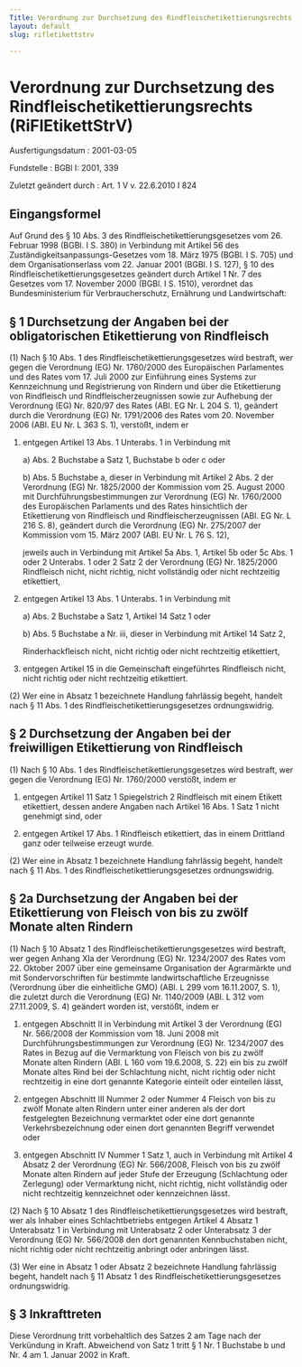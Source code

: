 ```yaml
---
Title: Verordnung zur Durchsetzung des Rindfleischetikettierungsrechts
layout: default
slug: rifletikettstrv

---
```


# Verordnung zur Durchsetzung des Rindfleischetikettierungsrechts (RiFlEtikettStrV)

Ausfertigungsdatum
:   2001-03-05

Fundstelle
:   BGBl I: 2001, 339

Zuletzt geändert durch
:   Art. 1 V v. 22.6.2010 I 824


## Eingangsformel

Auf Grund des § 10 Abs. 3 des Rindfleischetikettierungsgesetzes vom
26\. Februar 1998 (BGBl. I S. 380) in Verbindung mit Artikel 56 des
Zuständigkeitsanpassungs-Gesetzes vom 18. März 1975 (BGBl. I S. 705)
und dem Organisationserlass vom 22. Januar 2001 (BGBl. I S. 127), § 10
des Rindfleischetikettierungsgesetzes geändert durch Artikel 1 Nr. 7
des Gesetzes vom 17. November 2000 (BGBl. I S. 1510), verordnet das
Bundesministerium für Verbraucherschutz, Ernährung und Landwirtschaft:


## § 1 Durchsetzung der Angaben bei der obligatorischen Etikettierung von Rindfleisch

(1) Nach § 10 Abs. 1 des Rindfleischetikettierungsgesetzes wird
bestraft, wer gegen die Verordnung (EG) Nr. 1760/2000 des Europäischen
Parlamentes und des Rates vom 17. Juli 2000 zur Einführung eines
Systems zur Kennzeichnung und Registrierung von Rindern und über die
Etikettierung von Rindfleisch und Rindfleischerzeugnissen sowie zur
Aufhebung der Verordnung (EG) Nr. 820/97 des Rates (ABl. EG Nr. L 204
S. 1), geändert durch die Verordnung (EG) Nr. 1791/2006 des Rates vom
20\. November 2006 (ABl. EU Nr. L 363 S. 1), verstößt, indem er

1.  entgegen Artikel 13 Abs. 1 Unterabs. 1 in Verbindung mit

    a)  Abs. 2 Buchstabe a Satz 1, Buchstabe b oder c oder


    b)  Abs. 5 Buchstabe a, dieser in Verbindung mit Artikel 2 Abs. 2 der
        Verordnung (EG) Nr. 1825/2000 der Kommission vom 25. August 2000 mit
        Durchführungsbestimmungen zur Verordnung (EG) Nr. 1760/2000 des
        Europäischen Parlaments und des Rates hinsichtlich der Etikettierung
        von Rindfleisch und Rindfleischerzeugnissen (ABl. EG Nr. L 216 S. 8),
        geändert durch die Verordnung (EG) Nr. 275/2007 der Kommission vom 15.
        März 2007 (ABl. EU Nr. L 76 S. 12),




    jeweils auch in Verbindung mit Artikel 5a Abs. 1, Artikel 5b oder 5c
    Abs. 1 oder 2 Unterabs. 1 oder 2 Satz 2 der Verordnung (EG) Nr.
    1825/2000 Rindfleisch nicht, nicht richtig, nicht vollständig oder
    nicht rechtzeitig etikettiert,


2.  entgegen Artikel 13 Abs. 1 Unterabs. 1 in Verbindung mit

    a)  Abs. 2 Buchstabe a Satz 1, Artikel 14 Satz 1 oder


    b)  Abs. 5 Buchstabe a Nr. iii, dieser in Verbindung mit Artikel 14 Satz
        2,




    Rinderhackfleisch nicht, nicht richtig oder nicht rechtzeitig
    etikettiert,


3.  entgegen Artikel 15 in die Gemeinschaft eingeführtes Rindfleisch
    nicht, nicht richtig oder nicht rechtzeitig etikettiert.




(2) Wer eine in Absatz 1 bezeichnete Handlung fahrlässig begeht,
handelt nach § 11 Abs. 1 des Rindfleischetikettierungsgesetzes
ordnungswidrig.


## § 2 Durchsetzung der Angaben bei der freiwilligen Etikettierung von Rindfleisch

(1) Nach § 10 Abs. 1 des Rindfleischetikettierungsgesetzes wird
bestraft, wer gegen die Verordnung (EG) Nr. 1760/2000 verstößt, indem
er

1.  entgegen Artikel 11 Satz 1 Spiegelstrich 2 Rindfleisch mit einem
    Etikett etikettiert, dessen andere Angaben nach Artikel 16 Abs. 1 Satz
    1 nicht genehmigt sind, oder


2.  entgegen Artikel 17 Abs. 1 Rindfleisch etikettiert, das in einem
    Drittland ganz oder teilweise erzeugt wurde.




(2) Wer eine in Absatz 1 bezeichnete Handlung fahrlässig begeht,
handelt nach § 11 Abs. 1 des Rindfleischetikettierungsgesetzes
ordnungswidrig.


## § 2a Durchsetzung der Angaben bei der Etikettierung von Fleisch von bis zu zwölf Monate alten Rindern

(1) Nach § 10 Absatz 1 des Rindfleischetikettierungsgesetzes wird
bestraft, wer gegen Anhang XIa der Verordnung (EG) Nr. 1234/2007 des
Rates vom 22. Oktober 2007 über eine gemeinsame Organisation der
Agrarmärkte und mit Sondervorschriften für bestimmte
landwirtschaftliche Erzeugnisse (Verordnung über die einheitliche GMO)
(ABl. L 299 vom 16.11.2007, S. 1), die zuletzt durch die Verordnung
(EG) Nr. 1140/2009 (ABl. L 312 vom 27.11.2009, S. 4) geändert worden
ist, verstößt, indem er

1.  entgegen Abschnitt II in Verbindung mit Artikel 3 der Verordnung (EG)
    Nr. 566/2008 der Kommission vom 18. Juni 2008 mit
    Durchführungsbestimmungen zur Verordnung (EG) Nr. 1234/2007 des Rates
    in Bezug auf die Vermarktung von Fleisch von bis zu zwölf Monate alten
    Rindern (ABl. L 160 vom 19.6.2008, S. 22) ein bis zu zwölf Monate
    altes Rind bei der Schlachtung nicht, nicht richtig oder nicht
    rechtzeitig in eine dort genannte Kategorie einteilt oder einteilen
    lässt,


2.  entgegen Abschnitt III Nummer 2 oder Nummer 4 Fleisch von bis zu zwölf
    Monate alten Rindern unter einer anderen als der dort festgelegten
    Bezeichnung vermarktet oder eine dort genannte Verkehrsbezeichnung
    oder einen dort genannten Begriff verwendet oder


3.  entgegen Abschnitt IV Nummer 1 Satz 1, auch in Verbindung mit Artikel
    4 Absatz 2 der Verordnung (EG) Nr. 566/2008, Fleisch von bis zu zwölf
    Monate alten Rindern auf jeder Stufe der Erzeugung (Schlachtung oder
    Zerlegung) oder Vermarktung nicht, nicht richtig, nicht vollständig
    oder nicht rechtzeitig kennzeichnet oder kennzeichnen lässt.




(2) Nach § 10 Absatz 1 des Rindfleischetikettierungsgesetzes wird
bestraft, wer als Inhaber eines Schlachtbetriebs entgegen Artikel 4
Absatz 1 Unterabsatz 1 in Verbindung mit Unterabsatz 2 oder
Unterabsatz 3 der Verordnung (EG) Nr. 566/2008 den dort genannten
Kennbuchstaben nicht, nicht richtig oder nicht rechtzeitig anbringt
oder anbringen lässt.

(3) Wer eine in Absatz 1 oder Absatz 2 bezeichnete Handlung fahrlässig
begeht, handelt nach § 11 Absatz 1 des
Rindfleischetikettierungsgesetzes ordnungswidrig.


## § 3 Inkrafttreten

Diese Verordnung tritt vorbehaltlich des Satzes 2 am Tage nach der
Verkündung in Kraft. Abweichend von Satz 1 tritt § 1 Nr. 1 Buchstabe b
und Nr. 4 am 1. Januar 2002 in Kraft.

